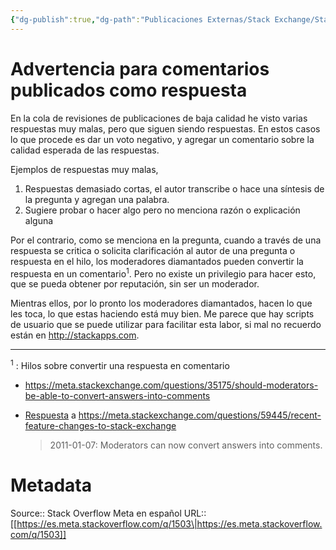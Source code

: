 ```yaml
---
{"dg-publish":true,"dg-path":"Publicaciones Externas/Stack Exchange/Stack Overflow en español/Stack Overflow en español Meta/es.meta.stackoverflow.com-1503.md","permalink":"/publicaciones-externas/stack-exchange/stack-overflow-en-espanol/stack-overflow-en-espanol-meta/es-meta-stackoverflow-com-1503/","title":"Advertencia para comentarios publicados como respuesta","hide":true,"noteIcon":"default","created":"2024-04-03T12:49:10.728-06:00","updated":"2024-04-05T16:43:59.608-06:00"}
---
```


# Advertencia para comentarios publicados como respuesta

En la cola de revisiones de publicaciones de baja calidad he visto varias respuestas muy malas, pero que siguen siendo respuestas. En estos casos lo que procede es dar un voto negativo, y agregar un comentario sobre la calidad esperada de las respuestas.

Ejemplos de respuestas muy malas, 

1. Respuestas demasiado cortas, el autor transcribe o hace una síntesis de la pregunta y agregan una palabra.
2. Sugiere probar o hacer algo pero no menciona razón o explicación alguna

Por el contrario, como se menciona en la pregunta, cuando a través de una respuesta se critica o solicita clarificación al autor de una pregunta o respuesta en el hilo, los moderadores diamantados pueden convertir la respuesta en un comentario<sup>1</sup>. Pero no existe un privilegio para hacer esto, que se pueda obtener por reputación, sin ser un moderador.

Mientras ellos, por lo pronto los moderadores diamantados, hacen lo que les toca, lo que estas haciendo está muy bien. Me parece que hay scripts de usuario que se puede utilizar para facilitar esta labor, si mal no recuerdo están en http://stackapps.com. 

<hr>
<sup>1</sup> : Hilos sobre convertir una respuesta en comentario  

- https://meta.stackexchange.com/questions/35175/should-moderators-be-able-to-convert-answers-into-comments

- [Respuesta][1] a https://meta.stackexchange.com/questions/59445/recent-feature-changes-to-stack-exchange
    > 2011-01-07: Moderators can now convert answers into comments.


  [1]: https://meta.stackexchange.com/a/117903/289691

# Metadata
Source:: Stack Overflow Meta en español
URL:: [[https://es.meta.stackoverflow.com/q/1503\|https://es.meta.stackoverflow.com/q/1503]]

